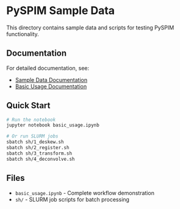 # PySPIM Sample Data

This directory contains sample data and scripts for testing PySPIM functionality.

## Documentation

For detailed documentation, see:
- [Sample Data Documentation](../../../../examples/sample-data.md)
- [Basic Usage Documentation](../../../../examples/basic-usage.md)

## Quick Start

```bash
# Run the notebook
jupyter notebook basic_usage.ipynb

# Or run SLURM jobs
sbatch sh/1_deskew.sh
sbatch sh/2_register.sh
sbatch sh/3_transform.sh
sbatch sh/4_deconvolve.sh
```

## Files

- `basic_usage.ipynb` - Complete workflow demonstration
- `sh/` - SLURM job scripts for batch processing 